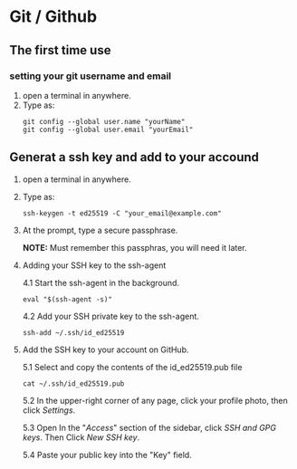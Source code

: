 # Git / Github


## The first time use 
### setting your git username and email
1. open a terminal in anywhere.
2. Type as:
    ``` shell
    git config --global user.name "yourName"
    git config --global user.email "yourEmail"
    ```
## Generat a ssh key and add to your accound

1. open a terminal in anywhere.
2. Type as:
    ``` shell
    ssh-keygen -t ed25519 -C "your_email@example.com"
    ```
3. At the prompt, type a secure passphrase.

    **NOTE:** Must remember this passphras, you will need it later.
4. Adding your SSH key to the ssh-agent

    4.1 Start the ssh-agent in the background.      
    ``` shell
    eval "$(ssh-agent -s)"
    ```
    4.2 Add your SSH private key to the ssh-agent.
    ``` shell
    ssh-add ~/.ssh/id_ed25519
    ```
5. Add the SSH key to your account on GitHub.

    5.1 Select and copy the contents of the id_ed25519.pub file
    ``` shell
    cat ~/.ssh/id_ed25519.pub
    ```
    5.2 In the upper-right corner of any page, click your profile photo, then click *Settings*.
    
    5.3 Open In the "*Access*" section of the sidebar, click  *SSH and GPG keys*.
     Then Click *New SSH key*.
    
    5.4 Paste your public key into the "Key" field.